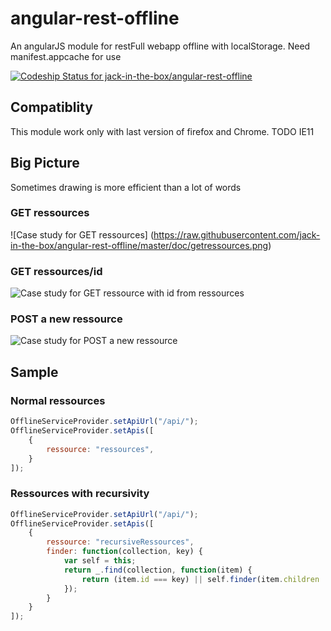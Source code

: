 angular-rest-offline
====================

An angularJS module for restFull webapp offline with localStorage. Need manifest.appcache for use

[ ![Codeship Status for jack-in-the-box/angular-rest-offline](https://www.codeship.io/projects/53d5f350-40c2-0132-ed1c-1642c031f119/status)](https://www.codeship.io/projects/43950)

Compatiblity
------------
This module work only with last version of firefox and Chrome. 
TODO IE11


Big Picture
-----------
Sometimes drawing is more efficient than a lot of words
### GET ressources
![Case study for GET ressources] (https://raw.githubusercontent.com/jack-in-the-box/angular-rest-offline/master/doc/getressources.png)

### GET ressources/id
![Case study for GET ressource with id from ressources](https://raw.githubusercontent.com/jack-in-the-box/angular-rest-offline/master/doc/getressourcesid.png)

### POST a new ressource
![Case study for POST a new ressource](https://raw.githubusercontent.com/jack-in-the-box/angular-rest-offline/master/doc/postressources.png)




Sample
------

### Normal ressources
```javascript
OfflineServiceProvider.setApiUrl("/api/");
OfflineServiceProvider.setApis([
    {
        ressource: "ressources",
    }
]);
```

### Ressources with recursivity
```javascript
OfflineServiceProvider.setApiUrl("/api/");
OfflineServiceProvider.setApis([
    {
        ressource: "recursiveRessources",
        finder: function(collection, key) {
            var self = this;
            return _.find(collection, function(item) {
                return (item.id === key) || self.finder(item.children || [], key)
            });
        }
    }
]);
```
